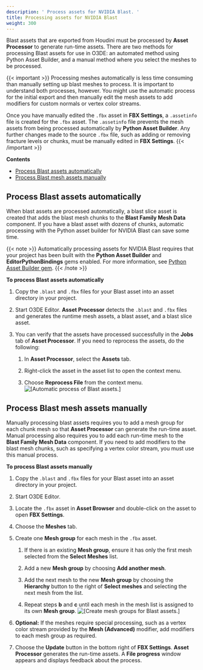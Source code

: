 ```yaml
---
description: ' Process assets for NVIDIA Blast. '
title: Processing assets for NVIDIA Blast
weight: 300
---
```



Blast assets that are exported from Houdini must be processed by **Asset Processor** to generate run-time assets. There are two methods for processing Blast assets for use in O3DE: an automated method using Python Asset Builder, and a manual method where you select the meshes to be processed.

{{< important >}}
Processing meshes automatically is less time consuming than manually setting up blast meshes to process. It is important to understand both processes, however. You might use the automatic process for the initial export and then manually edit the mesh assets to add modifiers for custom normals or vertex color streams.

Once you have manually edited the `.fbx` asset in **FBX Settings**, a `.assetinfo` file is created for the `.fbx` asset. The `.assetinfo` file prevents the mesh assets from being processed automatically by **Python Asset Builder**. Any further changes made to the source `.fbx` file, such as adding or removing fracture levels or chunks, must be manually edited in **FBX Settings**.
{{< /important >}}

**Contents**
+ [Process Blast assets automatically](#process-blast-assets-automatically)
+ [Process Blast mesh assets manually](#process-blast-mesh-assets-manually)

## Process Blast assets automatically 

When blast assets are processed automatically, a blast slice asset is created that adds the blast mesh chunks to the **Blast Family Mesh Data** component. If you have a blast asset with dozens of chunks, automatic processing with the Python asset builder for NVIDIA Blast can save some time.

{{< note >}}
Automatically processing assets for NVIDIA Blast requires that your project has been built with the **Python Asset Builder** and **EditorPythonBindings** gems enabled. For more information, see [Python Asset Builder gem](/docs/user-guide/assets/builder/_index.md).
{{< /note >}}

**To process Blast assets automatically**

1. Copy the `.blast` and `.fbx` files for your Blast asset into an asset directory in your project.

1. Start O3DE Editor. **Asset Processor** detects the `.blast` and `.fbx` files and generates the runtime mesh assets, a blast asset, and a blast slice asset.

1. You can verify that the assets have processed successfully in the **Jobs** tab of **Asset Processor**. If you need to reprocess the assets, do the following:

   1. In **Asset Processor**, select the **Assets** tab.

   1. Right-click the asset in the asset list to open the context menu.

   1. Choose **Reprocess File** from the context menu.
![\[Automatic process of Blast assets.\]](/images/user-guide/physx/blast/ui-blast-process-automatic.png)

## Process Blast mesh assets manually 

Manually processing blast assets requires you to add a mesh group for each chunk mesh so that **Asset Processor** can generate the run-time asset. Manual processing also requires you to add each run-time mesh to the **Blast Family Mesh Data** component. If you need to add modifiers to the blast mesh chunks, such as specifying a vertex color stream, you must use this manual process.

**To process Blast assets manually**

1. Copy the `.blast` and `.fbx` files for your Blast asset into an asset directory in your project.

1. Start O3DE Editor.

1. Locate the `.fbx` asset in **Asset Browser** and double-click on the asset to open **FBX Settings**.

1. Choose the **Meshes** tab.

1. Create one **Mesh group** for each mesh in the `.fbx` asset.

   1. If there is an existing **Mesh group**, ensure it has only the first mesh selected from the **Select Meshes** list.

   1. Add a new **Mesh group** by choosing **Add another mesh**.

   1. Add the next mesh to the new **Mesh group** by choosing the **Hierarchy** button to the right of **Select meshes** and selecting the next mesh from the list.

   1. Repeat steps **b** and **c** until each mesh in the mesh list is assigned to its own **Mesh group**.
![\[Create mesh groups for Blast assets.\]](/images/user-guide/physx/blast/ui-blast-asset-mesh-groups.png)

1. **Optional:** If the meshes require special processing, such as a vertex color stream provided by the **Mesh (Advanced)** modifier, add modifiers to each mesh group as required.

1. Choose the **Update** button in the bottom right of **FBX Settings**. **Asset Processor** generates the run-time assets. A **File progress** window appears and displays feedback about the process.
